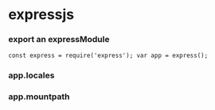 # expressjs

### export an expressModule
 `const express = require('express');
   var app = express();`
  
  ### app.locales
  ### app.mountpath
  
